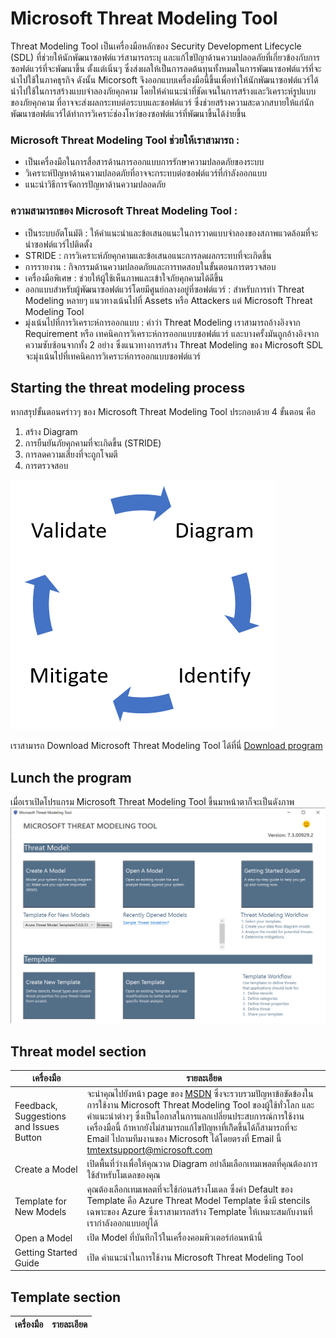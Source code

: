 # **Microsoft Threat Modeling Tool**
Threat Modeling Tool เป็นเครื่องมือหลักของ Security Development Lifecycle (SDL) ที่ช่วยให้นักพัฒนาซอฟต์แวร์สามารถระบุ และแก้ไขปัญาด้านความปลอดภัยที่เกี่ยวข้องกับการซอฟต์แวร์ที่จะพัฒนาขึ้น ตั้งแต่เนิ่นๆ ซึ่งส่งผลให้เป็นการลดต้นทุนทั้งหมดในการพัฒนาซอฟต์แวร์ที่จะนำไปใช้ในภาคธุรกิจ ดังนั้น Micorsoft จึงออกแบบเครื่องมือนี้ขึ้นเพื่อทำให้นักพัฒนาซอฟต์แวร์ได้นำไปใช้ในการสร้างแบบจำลองภัยคุกคาม โดยให้คำแนะนำที่ชัดเจนในการสร้างและวิเคราะห์รูปแบบของภัยคุกคาม ที่อาจจะส่งผลกระทบต่อระบบและซอฟต์แวร์ ซึ่งช่วยสร้างความสะดวกสบายให้แก่นักพัฒนาซอฟต์แวร์ได้ทำการวิเคราะ์ช่องโหว่ของซอฟต์แวร์ที่พัฒนาขึ้นได้ง่ายขึ้น
### **Microsoft Threat Modeling Tool ช่วยให้เราสามารถ :**
* เป็นเครื่องมือในการสื่อสารด้านการออกแบบการรักษาความปลอดภัยของระบบ
* วิเคราะห์ปัญหาด้านความปลอดภัยที่อาจจะกระทบต่อซอฟต์แวร์ที่กำลังออกแบบ
* แนะนำวิธีการจัดการปัญหาด้านความปลอดภัย
### **ความสามารถของ Microsoft Threat Modeling Tool :**
* เป็นระบบอัตโนมัติ : ให้คำแนะนำและข้อเสนอแนะในการวาดแบบจำลองของสภาพแวดล้อมที่จะนำซอฟต์แวร์ไปติดตั้ง
* STRIDE : การวิเคราะห์ภัยคุกคามและข้อเสนอแนะการลดผลกระทบที่จะเกิดขึ้น
* การรายงาน : กิจกรรมด้านความปลอดภัยและการทดสอบในขั้นตอนการตรวจสอบ
* เครื่องมือพิเศษ : ช่วยให้ผู้ใช้เห็นภาพและเข้าใจภัยคุกคามได้ดีขึ้น
* ออกแบบสำหรับผู้พัฒนาซอฟต์แวร์โดยมีศูนย์กลางอยู่ที่ซอฟต์แวร์ : สำหรับการทำ Threat Modeling หลายๆ แนวทางเน้นไปที่ Assets หรือ Attackers แต่ Microsoft Threat Modeling Tool 
* มุ่งเน้นไปที่การวิเคราะห์การออกแบบ : คำว่า Threat Modeling เราสามารถอ้างอิงจาก Requirement หรือ เทคนิคการวิเคราะห์การออกแบบซอฟต์แวร์ และบางครั้งมันถูกอ้างอิงจากความซับซ้อนจากทั้ง 2 อย่าง ซึ่งแนวทางการสร้าง Threat Modeling ของ Microsoft SDL จะมุ่งเน้นไปที่เทคนิคการวิเคราะห์การออกแบบซอฟต์แวร์ 
## **Starting the threat modeling process**
หากสรุปขั้นตอนคร่าวๆ ของ Microsoft Threat Modeling Tool ประกอบด้วย 4 ขั้นตอน คือ
1. สร้าง Diagram
2. การยืนยันภัยคุกคามที่จะเกิดขึ้น (STRIDE)
3. การลดความเสี่ยงที่จะถูกโจมตี
4. การตรวจสอบ

![MSTMT2](https://github.com/peegonggoy/peegonggoy.github.io/blob/main/ThreatModeling/Pic/MSTMT2.png?raw=true)

เราสามารถ Download Microsoft Threat Modeling Tool ได้ที่นี่ [Download program](https://aka.ms/threatmodelingtool) 

## **Lunch the program**
เมื่อเราเปิดโปรแกรม Microsoft Threat Modeling Tool ขึ้นมาหน้าตาก็จะเป็นดังภาพ
![MSTMT1](https://github.com/peegonggoy/peegonggoy.github.io/blob/main/ThreatModeling/Pic/MSTMT1.png?raw=true)

## **Threat model section**
|เครื่องมือ|รายละเอียด|
|------|-------|
|Feedback, Suggestions and Issues Button|จะนำคุณไปยังหน้า page ของ [MSDN](https://social.msdn.microsoft.com/Forums/en-US/home?forum=sdlprocess) ซึ่งจะรวบรวมปัญหาข้อขัดข้องในการใช้งาน Microsoft Threat Modeling Tool ของผู้ใช้ทั่วโลก และคำแนะนำต่างๆ ซึ่งเป็นโอกาสในการแลกเปลี่ยนประสบการณ์การใช้งานเครื่องมือนี้  ถ้าหากยังไม่สามารถแก้ไขปัญหาที่เกิิดขึ้นได้ก็สามารถที่จะ Email ไปถามทีมงานของ Microsoft ได้โดยตรงที่ Email นี้ tmtextsupport@microsoft.com|
|Create a Model|เปิดพื้นที่ว่างเพื่อให้คุณวาด Diagram อย่าลืมเลือกเทมเพลตที่คุณต้องการใช้สำหรับโมเดลของคุณ|
|Template for New Models|คุณต้องเลือกเทมเพลตที่จะใช้ก่อนสร้างโมเดล ซึ่งค่า Default ของ Template คือ Azure Threat Model Template ซึ่งมี stencils เฉพาะของ Azure ซึ่งเราสามารถสร้าง Template ให้เหมาะสมกับงานที่เรากำลังออกแบบอยู่ได้|
|Open a Model|เปิด Model ที่บันทึกไว้ในเครื่องคอมพิวเตอร์ก่อนหน้านี้|
|Getting Started Guide|เปิด คำแนะนำในการใช้งาน Microsoft Threat Modeling Tool|

## **Template section**
|เครื่องมือ|รายละเอียด|
|------|-------|